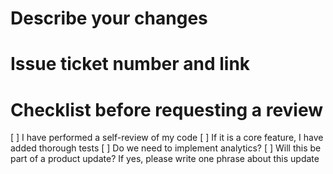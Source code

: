# Describe your changes
# Issue ticket number and link
# Checklist before requesting a review
 [ ] I have performed a self-review of my code
 [ ] If it is a core feature, I have added thorough tests
 [ ] Do we need to implement analytics?
 [ ] Will this be part of a product update? If yes, please write one phrase about this update